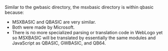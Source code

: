 Similar to the gwbasic directory, the msxbasic directory is within qbasic because:
- MSXBASIC and QBASIC are very similar.
- Both were made by Microsoft.
- There is no more specialized parsing or translation code in WebLogo yet so MSXBASIC will be translated by essentially the same modules and JavaScript as QBASIC, GWBASIC, and QB64.
